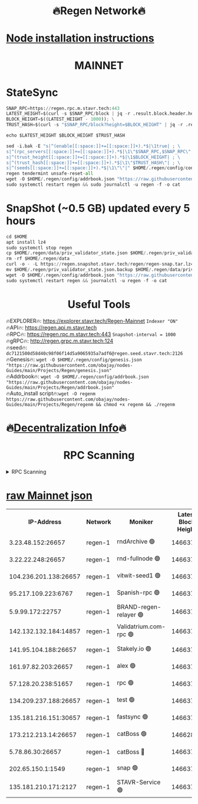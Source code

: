 <h1 align="center"> 🔥Regen Network🔥</h1>

[Node installation instructions](https://github.com/obajay/nodes-Guides/tree/main/Projects/Regen)
=
<h1 align="center"> MAINNET</h1>

# StateSync
```python
SNAP_RPC=https://regen.rpc.m.stavr.tech:443
LATEST_HEIGHT=$(curl -s $SNAP_RPC/block | jq -r .result.block.header.height); \
BLOCK_HEIGHT=$((LATEST_HEIGHT - 1000)); \
TRUST_HASH=$(curl -s "$SNAP_RPC/block?height=$BLOCK_HEIGHT" | jq -r .result.block_id.hash)

echo $LATEST_HEIGHT $BLOCK_HEIGHT $TRUST_HASH

sed -i.bak -E "s|^(enable[[:space:]]+=[[:space:]]+).*$|\1true| ; \
s|^(rpc_servers[[:space:]]+=[[:space:]]+).*$|\1\"$SNAP_RPC,$SNAP_RPC\"| ; \
s|^(trust_height[[:space:]]+=[[:space:]]+).*$|\1$BLOCK_HEIGHT| ; \
s|^(trust_hash[[:space:]]+=[[:space:]]+).*$|\1\"$TRUST_HASH\"| ; \
s|^(seeds[[:space:]]+=[[:space:]]+).*$|\1\"\"|" $HOME/.regen/config/config.toml
regen tendermint unsafe-reset-all
wget -O $HOME/.regen/config/addrbook.json "https://raw.githubusercontent.com/obajay/nodes-Guides/main/Projects/Regen/addrbook.json"
sudo systemctl restart regen && sudo journalctl -u regen -f -o cat
```
# SnapShot (~0.5 GB) updated every 5 hours
```python
cd $HOME
apt install lz4
sudo systemctl stop regen
cp $HOME/.regen/data/priv_validator_state.json $HOME/.regen/priv_validator_state.json.backup
rm -rf $HOME/.regen/data
curl -o - -L https://regen.snapshot.stavr.tech/regen/regen-snap.tar.lz4 | lz4 -c -d - | tar -x -C $HOME/.regen --strip-components 2
mv $HOME/.regen/priv_validator_state.json.backup $HOME/.regen/data/priv_validator_state.json
wget -O $HOME/.regen/config/addrbook.json "https://raw.githubusercontent.com/obajay/nodes-Guides/main/Projects/Regen/addrbook.json"
sudo systemctl restart regen && journalctl -u regen -f -o cat
```

 <h1 align="center"> Useful Tools</h1>

🔥EXPLORER🔥:     https://explorer.stavr.tech/Regen-Mainnet        `Indexer "ON"` \
🔥API🔥:          https://regen.api.m.stavr.tech \
🔥RPC🔥:          https://regen.rpc.m.stavr.tech:443              `Snapshot-interval = 1000` \
🔥gRPC🔥:         http://regen.grpc.m.stavr.tech:124 \
🔥seed🔥:      `dc7121500d58d40c98f06f14d5a9065935a7adf6@regen.seed.stavr.tech:2126` \
🔥Genesis🔥:   `wget -O $HOME/.regen/config/genesis.json "https://raw.githubusercontent.com/obajay/nodes-Guides/main/Projects/Regen/genesis.json"` \
🔥Addrbook🔥:  `wget -O $HOME/.regen/config/addrbook.json "https://raw.githubusercontent.com/obajay/nodes-Guides/main/Projects/Regen/addrbook.json"` \
🔥Auto_install script🔥:`wget -O regenm https://raw.githubusercontent.com/obajay/nodes-Guides/main/Projects/Regen/regenm && chmod +x regenm && ./regenm`

🔥[Decentralization Info](https://github.com/obajay/StateSync-snapshots/tree/main/Projects/Regen/Decentralization)🔥
=
<h1 align="center"> RPC Scanning</h1>

<details>
<summary>RPC Scanning</summary>

<h2 align="center"> We scan nodes in real time every 4 hours. And we provide the final result of RPC endpoints.
We cannot influence the operation of these nodes in any way. </h2>


```python
If Voting Power is higher than 0 --> then the Node is a validator of the network and may be subject to attack and be a potential threat to the chain.
```
```python
We marked such validators with a red symbol
```

</details>

[raw Mainnet json](https://rpc-check.regenm.stavr.tech/regenm/rpc-regenm-result.json)
=


<table><tr><th>IP-Address</th><th>Network</th><th>Moniker</th><th>Latest Block Height</th><th>Earliest Block Height</th><th>Catching Up</th><th>Tx Index</th><th>Voting Power</th><th>Scan Time</th></tr><tr><td>3.23.48.152:26657</td><td>regen-1</td><td>rndArchive 🟢</td><td>14663741</td><td>1</td><td>False</td><td>on</td><td>0</td><td>2024-02-12T14:26:54.420922931UTC</td></tr><tr><td>3.22.22.248:26657</td><td>regen-1</td><td>rnd-fullnode 🟢</td><td>14663741</td><td>4134001</td><td>False</td><td>on</td><td>0</td><td>2024-02-12T14:26:51.637486232UTC</td></tr><tr><td>104.236.201.138:26657</td><td>regen-1</td><td>vitwit-seed1 🟢</td><td>14663736</td><td>8943001</td><td>False</td><td>on</td><td>0</td><td>2024-02-12T14:26:23.870382277UTC</td></tr><tr><td>95.217.109.223:6767</td><td>regen-1</td><td>Spanish-rpc 🟢</td><td>14663745</td><td>10068001</td><td>False</td><td>on</td><td>0</td><td>2024-02-12T14:27:14.930196555UTC</td></tr><tr><td>5.9.99.172:22757</td><td>regen-1</td><td>BRAND-regen-relayer 🟢</td><td>14663745</td><td>10782501</td><td>False</td><td>on</td><td>0</td><td>2024-02-12T14:27:17.632746606UTC</td></tr><tr><td>142.132.132.184:14857</td><td>regen-1</td><td>Validatrium.com-rpc 🟢</td><td>14663745</td><td>11175001</td><td>False</td><td>on</td><td>0</td><td>2024-02-12T14:27:17.286286391UTC</td></tr><tr><td>141.95.104.188:26657</td><td>regen-1</td><td>Stakely.io 🟢</td><td>14663739</td><td>13442501</td><td>False</td><td>on</td><td>0</td><td>2024-02-12T14:26:42.592630306UTC</td></tr><tr><td>161.97.82.203:26657</td><td>regen-1</td><td>alex 🟢</td><td>14663743</td><td>13992001</td><td>False</td><td>on</td><td>0</td><td>2024-02-12T14:27:01.974236800UTC</td></tr><tr><td>57.128.20.238:51657</td><td>regen-1</td><td>rpc 🟢</td><td>14663744</td><td>13992001</td><td>False</td><td>on</td><td>0</td><td>2024-02-12T14:27:08.421619813UTC</td></tr><tr><td>134.209.237.188:26657</td><td>regen-1</td><td>test 🟢</td><td>14663747</td><td>13992001</td><td>False</td><td>on</td><td>0</td><td>2024-02-12T14:27:26.194073435UTC</td></tr><tr><td>135.181.216.151:30657</td><td>regen-1</td><td>fastsync 🟢</td><td>14663742</td><td>14457001</td><td>False</td><td>off</td><td>0</td><td>2024-02-12T14:27:01.539740344UTC</td></tr><tr><td>173.212.213.14:26657</td><td>regen-1</td><td>catBoss 🟢</td><td>14662833</td><td>14577001</td><td>False</td><td>on</td><td>0</td><td>2024-02-12T14:26:54.756634895UTC</td></tr><tr><td>5.78.86.30:26657</td><td>regen-1</td><td>catBoss 🔴</td><td>14663748</td><td>14650701</td><td>False</td><td>on</td><td>9531805634</td><td>2024-02-12T14:27:35.365582952UTC</td></tr><tr><td>202.65.150.1:1549</td><td>regen-1</td><td>snap 🟢</td><td>14663753</td><td>14655997</td><td>False</td><td>on</td><td>0</td><td>2024-02-12T14:28:01.063492292UTC</td></tr><tr><td>135.181.210.171:2127</td><td>regen-1</td><td>STAVR-Service 🟢</td><td>14663749</td><td>14660801</td><td>False</td><td>on</td><td>0</td><td>2024-02-12T14:27:39.820897763UTC</td></tr></table>